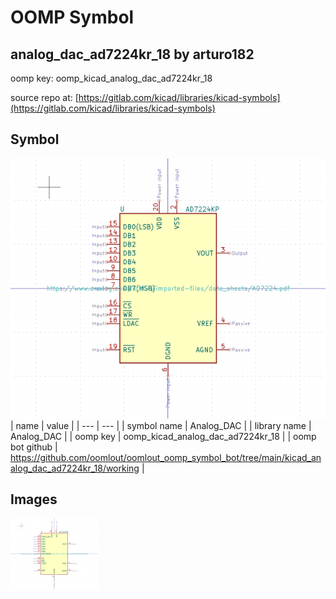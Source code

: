 # OOMP Symbol  
## analog_dac_ad7224kr_18  by arturo182  
  
oomp key: oomp_kicad_analog_dac_ad7224kr_18  
  
source repo at: [https://gitlab.com/kicad/libraries/kicad-symbols](https://gitlab.com/kicad/libraries/kicad-symbols)  
## Symbol  
  
[![working.png](working_600.png)](working.png)  
| name | value | 
| --- | --- | 
| symbol name | Analog_DAC | 
| library name | Analog_DAC | 
| oomp key | oomp_kicad_analog_dac_ad7224kr_18 | 
| oomp bot github | https://github.com/oomlout/oomlout_oomp_symbol_bot/tree/main/kicad_analog_dac_ad7224kr_18/working | 
## Images  
  
[![working.png](working_140.png)](working.png)  
